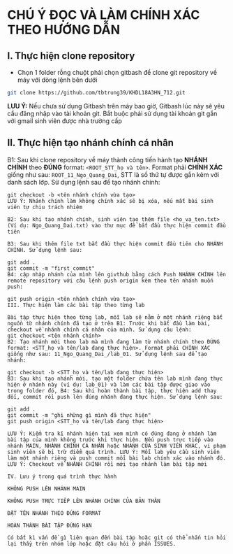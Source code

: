 # **CHÚ Ý ĐỌC VÀ LÀM CHÍNH XÁC THEO HƯỚNG DẪN**

## I. Thực hiện clone repository

- Chọn 1 folder rỗng chuột phải chọn gitbash để clone git repository về máy với dòng lệnh bên dưới
```bash
git clone https://github.com/tbtrung39/KHDL18A3HN_712.git
```
**LƯU Ý:** Nếu chưa sử dụng Gitbash trên máy bao giờ, Gitbash lúc này sẽ yêu cầu đăng nhập vào tài khoản git. Bắt buộc phải sử dụng tài khoản git gắn với gmail sinh viên được nhà trường cấp

## II. Thực hiện tạo nhánh chính cá nhân

B1: Sau khi clone repository về máy thành công tiến hành tạo **NHÁNH CHÍNH** theo **ĐÚNG** format: ```<ROOT_STT_họ và tên>```. Format phải **CHÍNH XÁC** giống như sau: ```ROOT_11_Ngo_Quang_Dai```, STT là số thứ tự được gắn kèm với danh sách lớp. Sử dụng lệnh sau để tạo nhánh chính:
```
git checkout -b <tên nhánh chính vừa tạo>
LƯU Ý: Nhánh chính làm không chính xác sẽ bị xóa, nếu mất bài sinh viên tự chịu trách nhiệm

B2: Sau khi tạo nhánh chính, sinh viên tạo thêm file <ho_va_ten.txt> (Ví dụ: Ngo_Quang_Dai.txt) vào thư mục để bắt đầu thực hiện commit đầu tiên

B3: Sau khi thêm file txt bắt đầu thực hiện commit đầu tiên cho NHÁNH CHÍNH. Sử dụng lệnh sau:

git add .
git commit -m "first commit"
B4: cập nhập nhánh của mình lên givthub bằng cách Push NHÁNH CHÍNH lên remote repository với câu lệnh push origin kèm theo tên nhánh muốn push:

git push origin <tên nhánh chính vừa tạo>
III. Thực hiện làm các bài tập theo từng lab

Bài tập thực hiện theo từng lab, mỗi lab sẽ nằm ở một nhánh riêng bắt nguồn từ nhánh chính đã tạo ở trên B1: Trước khi bắt đầu làm bài, checkout về nhánh chính cá nhân của mình. Sử dụng câu lệnh:
git checkout <tên nhánh chính>
B2: Tạo nhánh mới theo lab mà mình đang làm từ nhánh chính theo ĐÚNG format: <STT_họ và tên/lab đang thực hiện>. Format phải CHÍNH XÁC giống như sau: 11_Ngo_Quang_Dai_/lab_01. Sử dụng lệnh sau để tạo nhánh:

git checkout -b <STT_họ và tên/lab đang thực hiện>
B3: Sau khi tạo nhánh mới, tạo một folder chứa tên lab mình đang thực hiện ở nhánh này (ví dụ: lab_01) và làm các bài tập được giao vào trong folder đó, B4: Sau khi hoàn thành bài tập, thực hiện add thay đổi, commit rồi push lên đúng nhánh đang thực hiện. Sử dụng lệnh sau:

git add .
git commit -m "ghi những gì mình đã thực hiện"
git push origin <STT_họ và tên/lab đang thực hiện>

LƯU Ý: Kiểm tra kĩ nhánh hiện tại xem mình có đúng đang ở nhánh làm bài tập của mình không trước khi thực hiện. Nếu push trực tiếp vào nhánh MAIN, NHÁNH CHÍNH CÁ NHÂN hoặc NHÁNH CỦA SINH VIÊN KHÁC, vi phạm sinh viên sẽ bị trừ điểm quá trình. LƯU Ý: Mỗi lab yêu cầu sinh viên làm một nhánh riêng và push commit mỗi bài lab chính xác vào nhánh đó. LƯU Ý: Checkout về NHÁNH CHÍNH rồi mới tạo nhánh làm bài tập mới

IV. Lưu ý trong quá trình thực hành

KHÔNG PUSH LÊN NHÁNH MAIN

KHÔNG PUSH TRỰC TIẾP LÊN NHÁNH CHÍNH CỦA BẢN THÂN

ĐẶT TÊN NHÁNH THEO ĐÚNG FORMAT

HOÀN THÀNH BÀI TẬP ĐÚNG HẠN

Có bất kì vấn đề gì liên quan đến bài tập hoặc git có thể nhắn tin hỏi lại thầy trên nhóm lớp hoặc đặt câu hỏi ở phần ISSUES.
